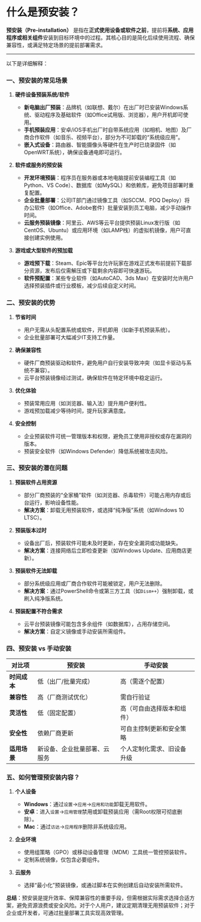 # 什么是预安装？

**预安装（Pre-installation）** 是指在**正式使用设备或软件之前**，提前将**系统、应用程序或相关组件**安装到目标环境中的过程。其核心目的是简化后续使用流程、确保兼容性，或满足特定场景的提前部署需求。

---

以下是详细解释：

### **一、预安装的常见场景**
1. **硬件设备预装系统/软件**  
   - **新电脑出厂预装**：品牌机（如联想、戴尔）在出厂时已安装Windows系统、驱动程序及基础软件（如Office试用版、浏览器），用户开机即可使用。  
   - **手机预装应用**：安卓/iOS手机出厂时自带系统应用（如相机、地图）及厂商合作软件（如音乐、视频平台），部分为不可卸载的“系统级应用”。  
   - **嵌入式设备**：路由器、智能摄像头等硬件在生产时已烧录固件（如OpenWRT系统），确保设备通电即可运行。

2. **软件或服务的预安装**  
   - **开发环境预装**：程序员在服务器或本地电脑提前安装编程工具（如Python、VS Code）、数据库（如MySQL）和依赖库，避免项目部署时重复配置。  
   - **企业批量部署**：公司IT部门通过镜像工具（如SCCM、PDQ Deploy）将办公软件（如Office、Adobe套件）批量安装到员工电脑，减少手动操作时间。  
   - **云服务预装镜像**：阿里云、AWS等云平台提供预装Linux发行版（如CentOS、Ubuntu）或应用环境（如LAMP栈）的虚拟机镜像，用户可直接创建实例使用。

3. **游戏或大型软件的预加载**  
   - **游戏预下载**：Steam、Epic等平台允许玩家在游戏正式发布前提前下载部分资源，发布后仅需解压或下载剩余内容即可快速游玩。  
   - **软件预配置**：某些专业软件（如AutoCAD、3ds Max）在安装时允许用户选择预装插件或行业模板，减少后续自定义时间。

### **二、预安装的优势**
1. **节省时间**  
   - 用户无需从头配置系统或软件，开机即用（如新手机预装系统）。  
   - 企业批量部署可大幅减少IT支持工作量。

2. **确保兼容性**  
   - 硬件厂商预装驱动和软件，避免用户自行安装导致冲突（如显卡驱动与系统不兼容）。  
   - 云平台预装镜像经过测试，确保软件在特定环境中稳定运行。

3. **优化体验**  
   - 预装常用应用（如浏览器、输入法）提升用户便利性。  
   - 游戏预加载减少等待时间，提升玩家满意度。

4. **安全控制**  
   - 企业预装软件可统一管理版本和权限，避免员工使用非授权或存在漏洞的版本。  
   - 预装安全软件（如Windows Defender）降低系统被攻击风险。

### **三、预安装的潜在问题**
1. **预装软件占用资源**  
   - 部分厂商预装的“全家桶”软件（如浏览器、杀毒软件）可能占用内存或后台运行，影响设备性能。  
   - **解决方案**：卸载无用预装软件，或选择“纯净版”系统（如Windows 10 LTSC）。

2. **预装版本过时**  
   - 设备出厂后，预装软件可能未及时更新，存在安全漏洞或功能缺失。  
   - **解决方案**：连接网络后立即检查更新（如Windows Update、应用商店更新）。

3. **预装软件无法卸载**  
   - 部分系统级应用或厂商合作软件可能被锁定，用户无法删除。  
   - **解决方案**：通过PowerShell命令或第三方工具（如`Dism++`）强制卸载，或刷入纯净版系统。

4. **预装配置不符合需求**  
   - 云平台预装镜像可能包含多余组件（如数据库），占用存储空间。  
   - **解决方案**：自定义镜像或手动安装所需组件。

### **四、预安装 vs 手动安装**
| **对比项**       | **预安装**                          | **手动安装**                          |
|------------------|-------------------------------------|-------------------------------------|
| **时间成本**     | 低（出厂/批量完成）                  | 高（需逐个配置）                     |
| **兼容性**       | 高（厂商测试优化）                   | 需自行验证                           |
| **灵活性**       | 低（固定配置）                       | 高（可自由选择版本和组件）           |
| **安全性**       | 依赖厂商更新                         | 可自主控制更新和安全策略               |
| **适用场景**     | 新设备、企业批量部署、云服务         | 个人定制化需求、旧设备升级           |

### **五、如何管理预安装内容？**
1. **个人设备**  
   - **Windows**：通过`设置`→`应用`→`应用和功能`卸载无用软件。  
   - **安卓**：进入`设置`→`应用管理`禁用或卸载预装应用（需Root权限可彻底删除）。  
   - **Mac**：通过`访达`→`应用程序`删除非系统级应用。

2. **企业环境**  
   - 使用组策略（GPO）或移动设备管理（MDM）工具统一管控预装软件。  
   - 定制系统镜像，仅包含必要组件。

3. **云服务**  
   - 选择“最小化”预装镜像，或通过脚本在实例创建后自动安装所需软件。

**总结**：预安装是提升效率、保障兼容性的重要手段，但需根据实际需求选择合适方案，避免资源浪费或安全风险。对于个人用户，建议定期清理无用预装软件；对于企业或开发者，可通过批量部署工具实现高效管理。
